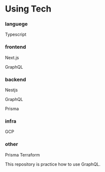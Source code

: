 # Using Tech

### languege
Typescript

### frontend
Next.js

GraphQL


### backend
Nestjs

GraphQL

Prisma

### infra
GCP


### other
Prisma 
Terraform


This repository is practice how to use GraphQL.
